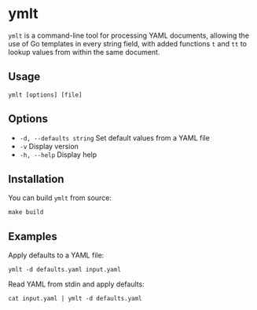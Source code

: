 # ymlt

`ymlt` is a command-line tool for processing YAML documents, allowing the use of Go templates in every string field, with added functions `t` and `tt` to lookup values from within the same document.

## Usage

```shell
ymlt [options] [file]
```

## Options

- `-d, --defaults string`  Set default values from a YAML file
- `-v` Display version
- `-h, --help` Display help

## Installation

You can build `ymlt` from source:

```shell
make build
```

## Examples

Apply defaults to a YAML file:

```shell
ymlt -d defaults.yaml input.yaml
```

Read YAML from stdin and apply defaults:

```shell
cat input.yaml | ymlt -d defaults.yaml
```


